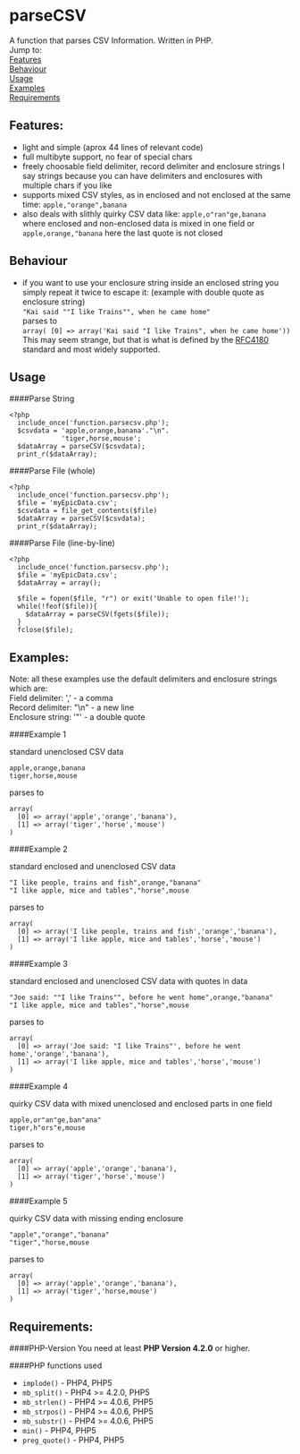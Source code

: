 parseCSV
=====

A function that parses CSV Information. Written in PHP.  
Jump to:  
[Features](#features)  
[Behaviour](#behaviour)  
[Usage](#usage)  
[Examples](#examples)  
[Requirements](#requirements)

Features:
------------------------------------------------------------------------
- light and simple  (aprox 44 lines of relevant code)
- full multibyte support, no fear of special chars
- freely choosable field delimiter, record delimiter and enclosure strings
  I say strings because you can have delimiters and enclosures with multiple chars if you like
- supports mixed CSV styles, as in enclosed and not enclosed at the same time:
  `apple,"orange",banana`
- also deals with slithly quirky CSV data like: `apple,o"ran"ge,banana`
  where enclosed and non-enclosed data is mixed in one field or `apple,orange,"banana`
  here the last quote is not closed

Behaviour
------------------------------------------------------------------------
- if you want to use your enclosure string inside an enclosed string you
  simply repeat it twice to escape it: (example with double quote as enclosure string)  
  `"Kai said ""I like Trains"", when he came home"`  
  parses to  
  `array( [0] => array('Kai said "I like Trains", when he came home'))`  
  This may seem strange, but that is what is defined by the [RFC4180](http://tools.ietf.org/html/rfc4180) standard
  and most widely supported.
  
Usage
------------------------------------------------------------------------
####Parse String

    <?php
      include_once('function.parsecsv.php');
      $csvdata = 'apple,orange,banana'."\n".
                 'tiger,horse,mouse';
      $dataArray = parseCSV($csvdata);
      print_r($dataArray);

####Parse File (whole)
    
    <?php
      include_once('function.parsecsv.php');
      $file = 'myEpicData.csv';
      $csvdata = file_get_contents($file)
      $dataArray = parseCSV($csvdata);
      print_r($dataArray);
      
####Parse File (line-by-line)

    <?php
      include_once('function.parsecsv.php');
      $file = 'myEpicData.csv';
      $dataArray = array();
      
      $file = fopen($file, "r") or exit('Unable to open file!');
      while(!feof($file)){
        $dataArray = parseCSV(fgets($file));
      }
      fclose($file);

Examples:
------------------------------------------------------------------------
Note: all these examples use the default delimiters and enclosure strings
which are:  
Field delimiter: ','  - a comma  
Record delimiter: "\n" - a new line  
Enclosure string: '"' - a double quote  


####Example 1

standard unenclosed CSV data

    apple,orange,banana
    tiger,horse,mouse
    
parses to  

    array(
      [0] => array('apple','orange','banana'),
      [1] => array('tiger','horse','mouse')
    )

####Example 2

standard enclosed and unenclosed CSV data

    "I like people, trains and fish",orange,"banana"
    "I like apple, mice and tables","horse",mouse

parses to  

    array(
      [0] => array('I like people, trains and fish','orange','banana'),
      [1] => array('I like apple, mice and tables','horse','mouse')
    )

####Example 3

standard enclosed and unenclosed CSV data with quotes in data

    "Joe said: ""I like Trains"", before he went home",orange,"banana"
    "I like apple, mice and tables","horse",mouse

parses to  

    array(
      [0] => array('Joe said: "I like Trains"', before he went home','orange','banana'),
      [1] => array('I like apple, mice and tables','horse','mouse')
    )
  
####Example 4

quirky CSV data with mixed unenclosed and enclosed parts in one field

    apple,or"an"ge,ban"ana"
    tiger,h"ors"e,mouse
    
parses to  

    array(
      [0] => array('apple','orange','banana'),
      [1] => array('tiger','horse','mouse')
    )

####Example 5

quirky CSV data with missing ending enclosure

    "apple","orange","banana"
    "tiger","horse,mouse

parses to  

    array(
      [0] => array('apple','orange','banana'),
      [1] => array('tiger','horse,mouse')
    )

Requirements:
------------------------------------------------------------------------
####PHP-Version
You need at least **PHP Version 4.2.0** or higher.

####PHP functions used
- `implode()` - PHP4, PHP5
- `mb_split()` - PHP4 >= 4.2.0, PHP5
- `mb_strlen()` - PHP4 >= 4.0.6, PHP5
- `mb_strpos()` - PHP4 >= 4.0.6, PHP5
- `mb_substr()` - PHP4 >= 4.0.6, PHP5
- `min()` - PHP4, PHP5
- `preg_quote()` - PHP4, PHP5
